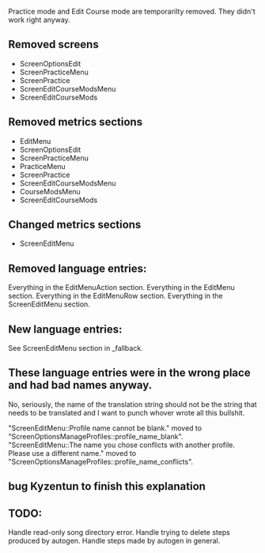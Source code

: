 Practice mode and Edit Course mode are temporarilty removed.  They didn't work right anyway.

## Removed screens
* ScreenOptionsEdit
* ScreenPracticeMenu
* ScreenPractice
* ScreenEditCourseModsMenu
* ScreenEditCourseMods

## Removed metrics sections
* EditMenu
* ScreenOptionsEdit
* ScreenPracticeMenu
* PracticeMenu
* ScreenPractice
* ScreenEditCourseModsMenu
* CourseModsMenu
* ScreenEditCourseMods

## Changed metrics sections
* ScreenEditMenu


## Removed language entries:
Everything in the EditMenuAction section.
Everything in the EditMenu section.
Everything in the EditMenuRow section.
Everything in the ScreenEditMenu section.

## New language entries:
See ScreenEditMenu section in _fallback.

## These language entries were in the wrong place and had bad names anyway.
No, seriously, the name of the translation string should not be the string that needs to be translated and I want to punch whover wrote all this bullshit.

"ScreenEditMenu::Profile name cannot be blank." moved to "ScreenOptionsManageProfiles::profile_name_blank".
"ScreenEditMenu::The name you chose conflicts with another profile. Please use a different name." moved to "ScreenOptionsManageProfiles::profile_name_conflicts".


## bug Kyzentun to finish this explanation


## TODO:
Handle read-only song directory error.
Handle trying to delete steps produced by autogen.
Handle steps made by autogen in general.

